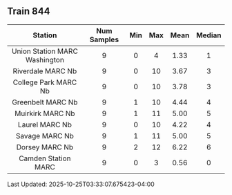 ## Train 844

| Station | Num Samples | Min | Max | Mean | Median |
| :-----: | :---------: | :-: | :-: | :--: | :----: |
| Union Station MARC Washington | 9 | 0 | 4 | 1.33 | 1 |
| Riverdale MARC Nb | 9 | 0 | 10 | 3.67 | 3 |
| College Park MARC Nb | 9 | 0 | 10 | 3.78 | 3 |
| Greenbelt MARC Nb | 9 | 1 | 10 | 4.44 | 4 |
| Muirkirk MARC Nb | 9 | 1 | 11 | 5.00 | 5 |
| Laurel MARC Nb | 9 | 0 | 10 | 4.22 | 4 |
| Savage MARC Nb | 9 | 1 | 11 | 5.00 | 5 |
| Dorsey MARC Nb | 9 | 2 | 12 | 6.22 | 6 |
| Camden Station MARC | 9 | 0 | 3 | 0.56 | 0 |


Last Updated: 2025-10-25T03:33:07.675423-04:00
